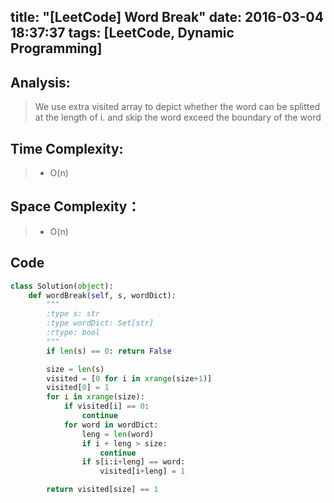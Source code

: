 title: "[LeetCode] Word Break"
date: 2016-03-04 18:37:37
tags: [LeetCode, Dynamic Programming]
---

## Analysis:
> We use extra visited array to depict whether the word can be splitted at the length of i.
> and skip the word exceed the boundary of the word

## Time Complexity:
> * O(n)

## Space Complexity：
> * O(n)


## Code
```python
class Solution(object):
    def wordBreak(self, s, wordDict):
        """
        :type s: str
        :type wordDict: Set[str]
        :rtype: bool
        """
        if len(s) == 0: return False

        size = len(s)
        visited = [0 for i in xrange(size+1)]
        visited[0] = 1
        for i in xrange(size):
            if visited[i] == 0:
                continue
            for word in wordDict:
                leng = len(word)
                if i + leng > size:
                    continue
                if s[i:i+leng] == word:
                    visited[i+leng] = 1

        return visited[size] == 1

```
